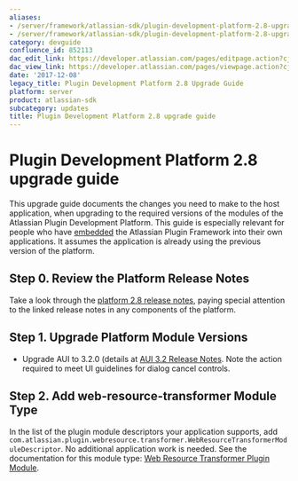 ```yaml
---
aliases:
- /server/framework/atlassian-sdk/plugin-development-platform-2.8-upgrade-guide-852113.html
- /server/framework/atlassian-sdk/plugin-development-platform-2.8-upgrade-guide-852113.md
category: devguide
confluence_id: 852113
dac_edit_link: https://developer.atlassian.com/pages/editpage.action?cjm=wozere&pageId=852113
dac_view_link: https://developer.atlassian.com/pages/viewpage.action?cjm=wozere&pageId=852113
date: '2017-12-08'
legacy_title: Plugin Development Platform 2.8 Upgrade Guide
platform: server
product: atlassian-sdk
subcategory: updates
title: Plugin Development Platform 2.8 upgrade guide
---
```

# Plugin Development Platform 2.8 upgrade guide

This upgrade guide documents the changes you need to make to the host application, when upgrading to the required versions of the modules of the Atlassian Plugin Development Platform. This guide is especially relevant for people who have [embedded](/server/framework/atlassian-sdk/embedding-the-plugin-framework) the Atlassian Plugin Framework into their own applications. It assumes the application is already using the previous version of the platform.

## Step 0. Review the Platform Release Notes

Take a look through the <a href="/pages/createpage.action?spaceKey=PLUGINFRAMEWORK&amp;title=Plugin+Development+Platform+2.8+Release+Notes" class="createlink">platform 2.8 release notes</a>, paying special attention to the linked release notes in any components of the platform.

## Step 1. Upgrade Platform Module Versions

-   Upgrade AUI to 3.2.0 (details at [AUI 3.2 Release Notes](https://developer.atlassian.com/display/AUI/AUI+3.2+Release+Notes). Note the action required to meet UI guidelines for dialog cancel controls.

## Step 2. Add web-resource-transformer Module Type

In the list of the plugin module descriptors your application supports, add `com.atlassian.plugin.webresource.transformer.WebResourceTransformerModuleDescriptor`. No additional application work is needed. See the documentation for this module type: [Web Resource Transformer Plugin Module](/server/framework/atlassian-sdk/web-resource-transformer-plugin-module).























































































































































































































































































































































































































































